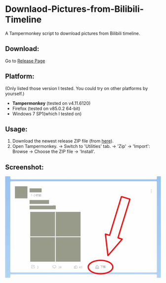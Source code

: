 # Downlaod-Pictures-from-Bilibili-Timeline
A Tampermonkey script to download pictures from Bilibili timeline.

## Download:
Go to [Release Page](releases)

## Platform:
(Only listed those version I tested. You could try on other platforms by yourself.)
- **Tampermonkey** (tested on v4.11.6120)
- Firefox (tested on v85.0.2 64-bit)
- Windows 7 SP1(which I tested on)

## Usage:
1. Download the newest release ZIP file (from [here](releases)).
2. Open Tampermonkey. -> Switch to 'Utilities' tab. -> 'Zip' -> 'Import': Browse -> Choose the ZIP file -> 'Install'.

## Screenshot:
![Screenshot](res/Capture.jpg?raw=true)
